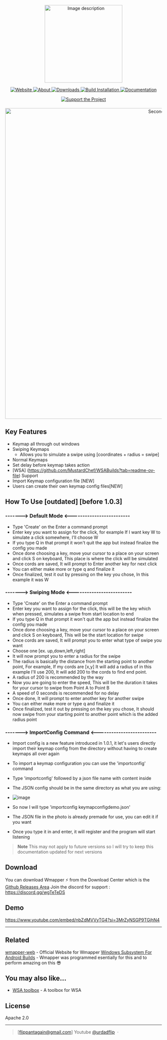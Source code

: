 <p align="center">
  <img src="https://github.com/user-attachments/assets/614ac46c-4635-47e0-94da-a4e9f0cee203" alt="Image description" width="250">
</p>

<p align="center">
  <a href="https://yourwebsite.com" target="_blank">
    <img src="https://img.shields.io/badge/✨%20Website-black?style=for-the-badge&logo=firefox&logoColor=white" alt="Website">
  </a>
  <a href="https://yourwebsite.com/about" target="_blank">
    <img src="https://img.shields.io/badge/❓%20About-black?style=for-the-badge&logo=firefox&logoColor=white" alt="About">
  </a>
  <a href="https://yourwebsite.com/downloads" target="_blank">
    <img src="https://img.shields.io/badge/🔽%20Downloads-black?style=for-the-badge&logo=firefox&logoColor=white" alt="Downloads">
  </a>
  <a href="https://yourwebsite.com/build-installation" target="_blank">
    <img src="https://img.shields.io/badge/👩‍💻%20Build%20Installation-black?style=for-the-badge&logo=firefox&logoColor=white" alt="Build Installation">
  </a>
  <a href="https://yourwebsite.com/documentation" target="_blank">
    <img src="https://img.shields.io/badge/📜%20Documentation-black?style=for-the-badge&logo=firefox&logoColor=white" alt="Documentation">
  </a>
</p>

<p align="center">
  <a href="https://yourwebsite.com/support" target="_blank">
    <img src="https://img.shields.io/badge/❤️%20Support%20the%20Project-white?style=for-the-badge&logo=none" alt="Support the Project">
  </a>
</p>

<!-- Add the new image with appropriate spacing -->
<p align="center" style="margin-top: 20px;">
  <img src="https://github.com/user-attachments/assets/5892b3d2-251a-4146-8409-7c8e948ad392" alt="Second Image" width="1000">
</p>


## Key Features

* Keymap all through out windows
* Swiping Keymaps
  - Allows you to simulate a swipe using [coordinates + radius = swipe]
* Normal Keymaps  
* Set delay before keymap takes action
* [WSA] (https://github.com/MustardChef/WSABuilds?tab=readme-ov-file) Support
* Import Keymap configuration file [NEW]
* Users can create their own keymap config files[NEW]

## How To Use [outdated] [before 1.0.3]

### -------> Default Mode <-------------------------
 - Type 'Create' on the Enter a command prompt
 - Enter key you want to assign for the click, for example If I want key W to simulate a click somewhere, I'll choose W
 - If you type Q in that prompt it won't quit the app but instead finalize the config you made
 - Once done choosing a key, move your cursor to a place on your screen and click S on keyboard, This place is where the click will be simulated
 - Once cords are saved, It will prompt to Enter another key for next click
 - You can either make more or type q and finalize it
 - Once finalized, test it out by pressing on the key you chose, In this example it was W

### -------> Swiping Mode <-------------------------
 - Type 'Create' on the Enter a command prompt
 - Enter key you want to assign for the click, this will be the key which when pressed, simulates a swipe from start location to end
 - If you type Q in that prompt it won't quit the app but instead finalize the config you made
 - Once done choosing a key, move your cursor to a place on your screen and click S on keyboard, This will be the start location for swipe
 - Once cords are saved, It will prompt you to enter what type of swipe you want
 - Choose one [ex. up,down,left,right]
 - It will now prompt you to enter a radius for the swipe
 - The radius is basically the distance from the starting point to another point, For example, If my cords are [x,y] It will add a radius of in this example I'll use 200, It will add 200 to the cords to find end point.
 - A radius of 200 is recommended by the way
 - Now you are going to enter the speed, This will be the duration it takes for your cursor to swipe from Point A to Point B
 - A speed of 0 seconds is recommended for no delay
 - Once done, It will prompt to enter another key for another swipe
 - You can either make more or type q and finalize it
 - Once finalized, test it out by pressing on the key you chose, It should now swipe from your starting point to another point which is the added radius point

### -------> ImportConfig Command <-------------------------
 - Import config is a new feature introduced in 1.0.1, it let's users directly import their keymap config from the directory without having to create keymaps all over again
 - To import a keymap configuration you can use the 'importconfig' command
 - Type 'importconfig' followed by a json file name with content inside
 - The JSON config should be in the same directory as what you are using:
 - 
   ![image](https://github.com/FlippantDev/Wmapper/assets/134905706/c57af3f2-74ef-48a2-bd35-678f523438d3)

 - So now I will type 'importconfig keymapconfigdemo.json'
 - The JSON file in the photo is already premade for use, you can edit it if you want
 - Once you type it in and enter, it will register and the program will start listening


> **Note**
> This may not apply to future versions so I will try to keep this documentation updated for next versions






## Download 

You can download Wmapper ⚡ from the Download Center which is the [Github Releases Area](https://github.com/FlippantDev/Wmapper/releases/)
Join the discord for support : https://discord.gg/wgTeTeDS

## Demo

https://www.youtube.com/embed/nbZdMVVyTG4?si=3MrZyNSGP9TGjhN4


---

## Related

[wmapper-web](https://wmapperonline.web.app) - Official Website for Wmapper
[Windows Subsystem For Android Builds](https://github.com/MustardChef/WSABuilds?tab=readme-ov-file) - Wmapper was programmed esentially for this and to perform amazing on this 😎


## You may also like...

- [WSA toolbox]([https://github.com/amitmerchant1990/pomolectron](https://apps.microsoft.com/detail/9PPSP2MKVTGT?hl=da-DK&gl=CN)) - A toolbox for WSA

## License

Apache 2.0

---

> [flippantagain@gmail.com]
> Youtube [@urdadflip](https://www.youtube.com/channel/UCE-ixwTDDLOqRPz3InkWPYw) &nbsp;&middot;&nbsp;

